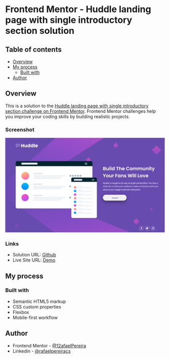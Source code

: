 # Frontend Mentor - Huddle landing page with single introductory section solution


## Table of contents

- [Overview](#overview)
- [My process](#my-process)
  - [Built with](#built-with)
- [Author](#author)


## Overview

This is a solution to the [Huddle landing page with single introductory section challenge on Frontend Mentor](https://www.frontendmentor.io/challenges/huddle-landing-page-with-a-single-introductory-section-B_2Wvxgi0). Frontend Mentor challenges help you improve your coding skills by building realistic projects. 

### Screenshot

![](./images/Screenshot.png)


### Links

- Solution URL: [Github](https://github.com/12afaelPereira/FrontendMentor-Huddle-Intro)
- Live Site URL: [Demo](frontend-mentor-huddle-intro.vercel.app)

## My process

### Built with

- Semantic HTML5 markup
- CSS custom properties
- Flexbox
- Mobile-first workflow

## Author

- Frontend Mentor - [@12afaelPereira](https://www.frontendmentor.io/profile/12afaelPereira)
- Linkedin - [@rafaelpereiracs](https://www.linkedin.com/in/rafaelpereiracs/)
